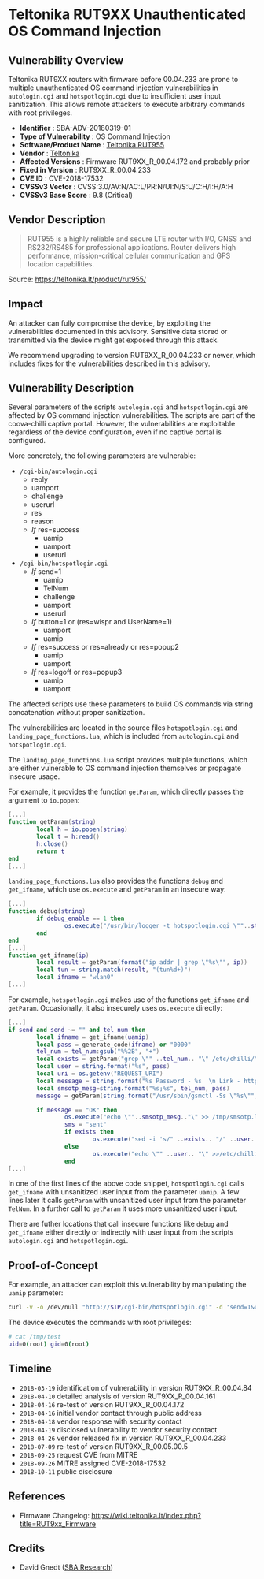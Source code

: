 # Teltonika RUT9XX Unauthenticated OS Command Injection #

## Vulnerability Overview ##

Teltonika RUT9XX routers with firmware before 00.04.233 are prone to
multiple unauthenticated OS command injection vulnerabilities in
`autologin.cgi` and `hotspotlogin.cgi` due to insufficient user input
sanitization. This allows remote attackers to execute arbitrary
commands with root privileges.

* **Identifier**            : SBA-ADV-20180319-01
* **Type of Vulnerability** : OS Command Injection
* **Software/Product Name** : [Teltonika RUT955](https://teltonika.lt/product/rut955/)
* **Vendor**                : [Teltonika](https://teltonika.lt/)
* **Affected Versions**     : Firmware RUT9XX_R_00.04.172 and probably prior
* **Fixed in Version**      : RUT9XX_R_00.04.233
* **CVE ID**                : CVE-2018-17532
* **CVSSv3 Vector**         : CVSS:3.0/AV:N/AC:L/PR:N/UI:N/S:U/C:H/I:H/A:H
* **CVSSv3 Base Score**     : 9.8 (Critical)

## Vendor Description ##

> RUT955 is a highly reliable and secure LTE router with I/O, GNSS and
> RS232/RS485 for professional applications. Router delivers high
> performance, mission-critical cellular communication and GPS location
> capabilities.

Source: <https://teltonika.lt/product/rut955/>

## Impact ##

An attacker can fully compromise the device, by exploiting the
vulnerabilities documented in this advisory. Sensitive data stored or
transmitted via the device might get exposed through this attack.

We recommend upgrading to version RUT9XX_R_00.04.233 or newer, which
includes fixes for the vulnerabilities described in this advisory.

## Vulnerability Description ##

Several parameters of the scripts `autologin.cgi` and `hotspotlogin.cgi`
are affected by OS command injection vulnerabilities. The scripts are
part of the coova-chilli captive portal. However, the vulnerabilities
are exploitable regardless of the device configuration, even if no
captive portal is configured.

More concretely, the following parameters are vulnerable:

* `/cgi-bin/autologin.cgi`
  * reply
  * uamport
  * challenge
  * userurl
  * res
  * reason
  * *If* res=success
    * uamip
    * uamport
    * userurl
* `/cgi-bin/hotspotlogin.cgi`
  * *If* send=1
    * uamip
    * TelNum
    * challenge
    * uamport
    * userurl
  * *If* button=1 or (res=wispr and UserName=1)
    * uamport
    * uamip
  * *If* res=success or res=already or res=popup2
    * uamip
    * uamport
  * *If* res=logoff or res=popup3
    * uamip
    * uamport

The affected scripts use these parameters to build OS commands via
string concatenation without proper sanitization.

The vulnerabilities are located in the source files `hotspotlogin.cgi`
and `landing_page_functions.lua`, which is included from `autologin.cgi`
and `hotspotlogin.cgi`.

The `landing_page_functions.lua` script provides multiple functions,
which are either vulnerable to OS command injection themselves or
propagate insecure usage.

For example, it provides the function `getParam`, which directly passes
the argument to `io.popen`:

```lua
[...]
function getParam(string)
        local h = io.popen(string)
        local t = h:read()
        h:close()
        return t
end
[...]
```

`landing_page_functions.lua` also provides the functions `debug` and
`get_ifname`, which use `os.execute` and `getParam` in an insecure way:

```lua
[...]
function debug(string)
        if debug_enable == 1 then
                os.execute("/usr/bin/logger -t hotspotlogin.cgi \""..string.."\"")
        end
end
[...]
function get_ifname(ip)
        local result = getParam(format("ip addr | grep \"%s\"", ip))
        local tun = string.match(result, "(tun%d+)")
        local ifname = "wlan0"
[...]
```

For example, `hotspotlogin.cgi` makes use of the functions `get_ifname` and
`getParam`. Occasionally, it also insecurely uses `os.execute` directly:

```lua
[...]
if send and send ~= "" and tel_num then
        local ifname = get_ifname(uamip)
        local pass = generate_code(ifname) or "0000"
        tel_num = tel_num:gsub("%%2B", "+")
        local exists = getParam("grep \"" ..tel_num.. "\" /etc/chilli/" .. ifname .. "/smsusers")
        local user = string.format("%s", pass)
        local uri = os.getenv("REQUEST_URI")
        local message = string.format("%s Password - %s  \n Link - http://%s%s?challenge=%s&uamport=%s&uamip=%s&userurl=%s&UserName=%s&button=1", tel_num, pass, uamip, uri, challenge, uamport, uamip, userurl, pass)
        local smsotp_mesg=string.format("%s;%s", tel_num, pass)
        message = getParam(string.format("/usr/sbin/gsmctl -Ss \"%s\"", message))

        if message == "OK" then
                os.execute("echo \""..smsotp_mesg.."\" >> /tmp/smsotp.log")
                sms = "sent"
                if exists then
                        os.execute("sed -i 's/" ..exists.. "/" ..user.. "/g' /etc/chilli/" .. ifname .. "/smsusers")
                else
                        os.execute("echo \"" ..user.. "\" >>/etc/chilli/" .. ifname .. "/smsusers")
                end
[...]
```

In one of the first lines of the above code snippet, `hotspotlogin.cgi`
calls `get_ifname` with unsanitized user input from the parameter
`uamip`. A few lines later it calls `getParam` with unsanitized user
input from the parameter `TelNum`. In a further call to `getParam` it
uses more unsanitized user input.

There are futher locations that call insecure functions like `debug`
and `get_ifname` either directly or indirectly with user input from the
scripts `autologin.cgi` and `hotspotlogin.cgi`.

## Proof-of-Concept ##

For example, an attacker can exploit this vulnerability by manipulating
the `uamip` parameter:

```sh
curl -v -o /dev/null "http://$IP/cgi-bin/hotspotlogin.cgi" -d 'send=1&uamip="; id >/tmp/test #'
```

The device executes the commands with root privileges:

```bash
# cat /tmp/test
uid=0(root) gid=0(root)
```

## Timeline ##

* `2018-03-19` identification of vulnerability in version RUT9XX_R_00.04.84
* `2018-04-10` detailed analysis of version RUT9XX_R_00.04.161
* `2018-04-16` re-test of version RUT9XX_R_00.04.172
* `2018-04-16` initial vendor contact through public address
* `2018-04-18` vendor response with security contact
* `2018-04-19` disclosed vulnerability to vendor security contact
* `2018-04-26` vendor released fix in version RUT9XX_R_00.04.233
* `2018-07-09` re-test of version RUT9XX_R_00.05.00.5
* `2018-09-25` request CVE from MITRE
* `2018-09-26` MITRE assigned CVE-2018-17532
* `2018-10-11` public disclosure

## References ##

* Firmware Changelog: <https://wiki.teltonika.lt/index.php?title=RUT9xx_Firmware>

## Credits ##

* David Gnedt ([SBA Research](https://www.sba-research.org/))
